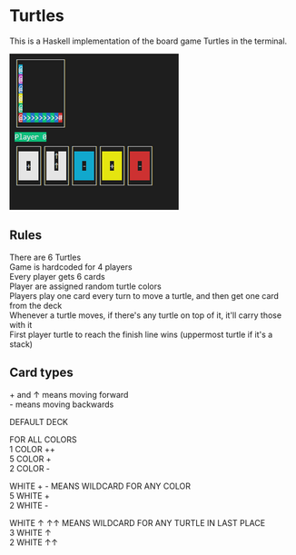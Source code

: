 # Turtles

This is a Haskell implementation of the board game Turtles in the terminal.

![alt text](game.png "Screenshot")

## Rules
There are 6 Turtles  
Game is hardcoded for 4 players   
Every player gets 6 cards  
Player are assigned random turtle colors  
Players play one card every turn to move a turtle, and then get one card from the deck  
Whenever a turtle moves, if there's any turtle on top of it, it'll carry those with it  
First player turtle to reach the finish line wins (uppermost turtle if it's a stack)

## Card types
\+ and ↑ means moving forward  
\- means moving backwards  

DEFAULT DECK

FOR ALL COLORS  
1 COLOR ++   
5 COLOR +  
2 COLOR -  

WHITE + - MEANS WILDCARD FOR ANY COLOR  
5 WHITE +  
2 WHITE -  

WHITE ↑ ↑↑ MEANS WILDCARD FOR ANY TURTLE IN LAST PLACE  
3 WHITE ↑  
2 WHITE ↑↑  